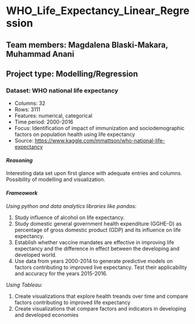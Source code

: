 # WHO_Life_Expectancy_Linear_Regression

## Team members: Magdalena Blaski-Makara, Muhammad Anani
## Project type: Modelling/Regression

### Dataset: WHO national life expectancy
- Columns: 32
- Rows: 3111
- Features: numerical, categorical
- Time period: 2000-2016
- Focus: Identification of impact of immunization and sociodemographic factors on population health using life expectancy
- Source: https://www.kaggle.com/mmattson/who-national-life-expectancy
 
#### *Reasoning*
Interesting data set upon first glance with adequate entries and columns. Possibility of modelling and visualization. 

#### *Frameowork*
*Using python and data analytics libraries like pandas:*
1. Study influence of alcohol on life expectancy.
2. Study domestic general government health expenditure (GGHE-D) as percentage of gross domestic product (GDP) and its influence on life expectancy.
3. Establish whether vaccine mandates are effective in improving life expectancy and the difference in effect between the developing and developed world. 
4. Use data from years 2000-2014 to generate predictive models on factors contributing to improved live expectancy. Test their applicability and accuracy for the years 2015-2016.

*Using Tableau:*
1. Create visualizations that explore health treands over time and compare factors contributing to improved life expectancy
2. Create visualizations that compare factors and indicators in developing and developed economies

